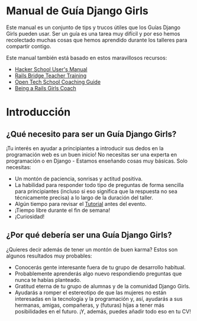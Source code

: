 # Manual de Guía Django Girls

Este manual es un conjunto de tips y trucos útiles que los Guías
Django Girls pueden usar. Ser un guía es una tarea muy difícil y por
eso hemos recolectado muchas cosas que hemos aprendido durante los
talleres para compartir contigo.

Este manual también está basado en estos maravillosos recursos:

- [Hacker School User's Manual](https://www.hackerschool.com/manual)
- [Rails Bridge Teacher Training](http://curriculum.railsbridge.org/workshop/more_teacher_training)
- [Open Tech School Coaching Guide](http://opentechschool.github.io/slides/presentations/coaching/)
- [Being a Rails Girls Coach](http://guides.railsgirls.com/coach/)

# Introducción

## ¿Qué necesito para ser un Guía Django Girls?

¡Tu interés en ayudar a principiantes a introducir sus dedos en la
programación web es un buen inicio! No necesitas ser una experta en
programación o en Django - Estamos enseñando cosas muy básicas. Solo
necesitas:

- Un montón de paciencia, sonrisas y actitud positiva.
- La habilidad para responder todo tipo de preguntas de forma sencilla
  para principiantes (incluso si eso significa que la respuesta no sea
  técnicamente precisa) a lo largo de la duración del taller.
- Algún tiempo para revisar el
  [Tutorial](https://argentinaenpython.com/django-girls/tutorial/) antes del evento.
- ¡Tiempo libre durante el fin de semana!
- ¡Curiosidad!

## ¿Por qué debería ser una Guía Django Girls?

¿Quieres decir además de tener un montón de buen karma? Estos son
algunos resultados muy probables:

- Conocerás gente interesante fuera de tu grupo de desarrollo
  habitual.
- Probablemente aprenderás algo nuevo respondiendo preguntas que nunca
  te habías planteado.
- Gratitud eterna de tu grupo de alumnas y de la comunidad Django
  Girls.
- Ayudarás a romper el estereotipo de que las mujeres no están
interesadas en la tecnología y la programación y, así, ayudarás a sus
hermanas, amigas, compañeras, y (futuras) hijas a tener más
posibilidades en el futuro. ¡Y, además, puedes añadir todo eso en tu
CV!

